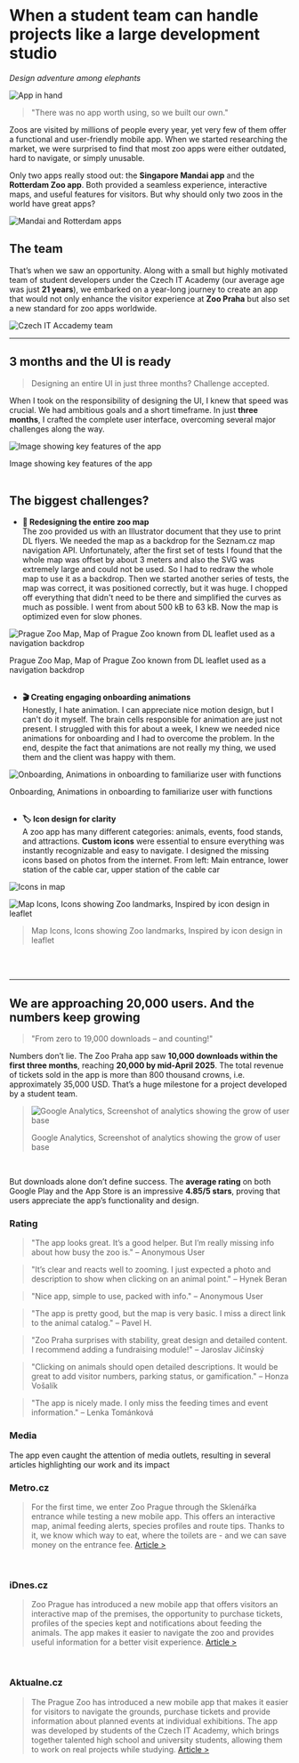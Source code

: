 # When a student team can handle projects like a large development studio 
*Design adventure among elephants* 

![App in hand](/images/Zoo_appka.jpeg)

> "There was no app worth using, so we built our own."  

Zoos are visited by millions of people every year, yet very few of them offer a functional and user-friendly mobile app. When we started researching the market, we were surprised to find that most zoo apps were either outdated, hard to navigate, or simply unusable.  

Only two apps really stood out: the **Singapore Mandai app** and the **Rotterdam Zoo app**. Both provided a seamless experience, interactive maps, and useful features for visitors. But why should only two zoos in the world have great apps?

![Mandai and Rotterdam apps](/images/mandai_and_rotterdam.png)

## The team
That’s when we saw an opportunity. Along with a small but highly motivated team of student developers under the Czech IT Academy (our average age was just **21 years**), we embarked on a year-long journey to create an app that would not only enhance the visitor experience at **Zoo Praha** but also set a new standard for zoo apps worldwide.

![Czech IT Accademy team](/images/CzechITAccademyteam.jpeg)

---

## **3 months and the UI is ready**  
> Designing an entire UI in just three months? Challenge accepted.  

When I took on the responsibility of designing the UI, I knew that speed was crucial. We had ambitious goals and a short timeframe. In just **three months**, I crafted the complete user interface, overcoming several major challenges along the way.

![Image showing key features of the app](/images/Screenshots.jpg)

Image showing key features of the app
<br>
<br>

## **The biggest challenges?**  
- **📍 Redesigning the entire zoo map**  
  The zoo provided us with an Illustrator document that they use to print DL flyers. We needed the map as a backdrop for the Seznam.cz map navigation API. Unfortunately, after the first set of tests I found that the whole map was offset by about 3 meters and also the SVG was extremely large and could not be used. So I had to redraw the whole map to use it as a backdrop. Then we started another series of tests, the map was correct, it was positioned correctly, but it was huge. I chopped off everything that didn't need to be there and simplified the curves as much as possible. I went from about 500 kB to 63 kB. Now the map is optimized even for slow phones.


![Prague Zoo Map, Map of Prague Zoo known from DL leaflet used as a navigation backdrop](/images/Map.png)

Prague Zoo Map, Map of Prague Zoo known from DL leaflet used as a navigation backdrop
<br>
<br>

- **🎬 Creating engaging onboarding animations**  
  Honestly, I hate animation. I can appreciate nice motion design, but I can't do it myself. The brain cells responsible for animation are just not present.
I struggled with this for about a week, I knew we needed nice animations for onboarding and I had to overcome the problem. In the end, despite the fact that animations are not really my thing, we used them and the client was happy with them.

![Onboarding, Animations in onboarding to familiarize user with functions](/images/Animations.gif)

Onboarding, Animations in onboarding to familiarize user with functions
<br>
<br>

- **🏷️ Icon design for clarity**  
  A zoo app has many different categories: animals, events, food stands, and attractions. **Custom icons** were essential to ensure everything was instantly recognizable and easy to navigate.
I designed the missing icons based on photos from the internet. From left: Main entrance, lower station of the cable car, upper station of the cable car

![Icons in map](/images/icons_in_map.png)

![Map Icons, Icons showing Zoo landmarks, Inspired by icon design in leaflet](/images/icons.png)
>
>Map Icons, Icons showing Zoo landmarks, Inspired by icon design in leaflet
<br>
<br>

---

## **We are approaching 20,000 users. And the numbers keep growing**  
> "From zero to 19,000 downloads – and counting!"  

Numbers don’t lie. The Zoo Praha app saw **10,000 downloads within the first three months**, reaching **20,000 by mid-April 2025**. The total revenue of tickets sold in the app is more than 800 thousand crowns, i.e. approximately 35,000 USD. That’s a huge milestone for a project developed by a student team.

>![Google Analytics, Screenshot of analytics showing the grow of user base](/images/analytics.png)
>
>Google Analytics, Screenshot of analytics showing the grow of user base
<br>

But downloads alone don’t define success. The **average rating** on both Google Play and the App Store is an impressive **4.85/5 stars**, proving that users appreciate the app’s functionality and design.

### Rating

>"The app looks great. It’s a good helper. But I’m really missing info about how busy the zoo is."
>– Anonymous User

>"It’s clear and reacts well to zooming. I just expected a photo and description to show when clicking on an animal point."
>– Hynek Beran

>"Nice app, simple to use, packed with info."
>– Anonymous User

>"The app is pretty good, but the map is very basic. I miss a direct link to the animal catalog."
>– Pavel H.

>"Zoo Praha surprises with stability, great design and detailed content. I recommend adding a fundraising module!"
>– Jaroslav Jičínský

>"Clicking on animals should open detailed descriptions. It would be great to add visitor numbers, parking status, or gamification."
>– Honza Vošalík

>"The app is nicely made. I only miss the feeding times and event information."
>– Lenka Tománková

### Media
The app even caught the attention of media outlets, resulting in several articles highlighting our work and its impact

### Metro.cz
>For the first time, we enter Zoo Prague through the Sklenářka entrance while testing a new mobile app. This offers an interactive map, animal feeding alerts, species profiles and route tips. Thanks to it, we know which way to eat, where the toilets are - and we can save money on the entrance fee. [Article >](https://www.metro.cz/praha/od-lednich-medvedu-k-vombatovi-jen-za-sest-minut-vyzkouseli-jsme-novou-aplikaci-zoo-praha.A241014_165353_metro-praha_mjafi)
<br>

### iDnes.cz
>Zoo Prague has introduced a new mobile app that offers visitors an interactive map of the premises, the opportunity to purchase tickets, profiles of the species kept and notifications about feeding the animals. The app makes it easier to navigate the zoo and provides useful information for a better visit experience. [Article >](https://www.idnes.cz/zpravy/domaci/aplikace-zoo-praha-navigace-vstupenka-pruvodce-troja.A241029_064605_domaci_dyn)
<br>

### Aktualne.cz
>The Prague Zoo has introduced a new mobile app that makes it easier for visitors to navigate the grounds, purchase tickets and provide information about planned events at individual exhibitions. The app was developed by students of the Czech IT Academy, which brings together talented high school and university students, allowing them to work on real projects while studying. [Article >](https://zpravy.aktualne.cz/domaci/prazska-zoo-nova-mobilni-aplikace-studenti/r~60506514896f11ef95ee0cc47ab5f122/)
